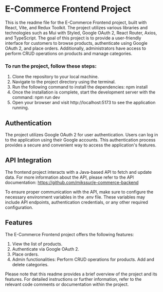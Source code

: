 # E-Commerce Frontend Project

This is the readme file for the E-Commerce Frontend project, built with React, Vite, and Redux Toolkit. The project utilizes various libraries and technologies such as Mui with Styled, Google OAuth 2, React Router, Axios, and TypeScript. The goal of this project is to provide a user-friendly interface for customers to browse products, authenticate using Google OAuth 2, and place orders. Additionally, administrators have access to perform CRUD operations on products and manage categories.

### To run the project, follow these steps:

1. Clone the repository to your local machine.
2. Navigate to the project directory using the terminal.
3. Run the following command to install the dependencies:
   npm install
4. Once the installation is complete, start the development server with the command:
   npm run dev
5. Open your browser and visit http://localhost:5173 to see the application running.

## Authentication

The project utilizes Google OAuth 2 for user authentication. Users can log in to the application using their Google accounts. This authentication process provides a secure and convenient way to access the application's features.

## API Integration

The frontend project interacts with a Java-based API to fetch and update data. For more information about the API, please refer to the API documentation: https://github.com/mikssur/e-commerce-backend

To ensure proper communication with the API, make sure to configure the necessary environment variables in the .env file. These variables may include API endpoints, authentication credentials, or any other required configuration.

## Features

The E-Commerce Frontend project offers the following features:

1. View the list of products.
2. Authenticate via Google OAuth 2.
3. Place orders.
4. Admin functionalities:
   Perform CRUD operations for products.
   Add and delete categories.

Please note that this readme provides a brief overview of the project and its features. For detailed instructions or further information, refer to the relevant code comments or documentation within the project.
